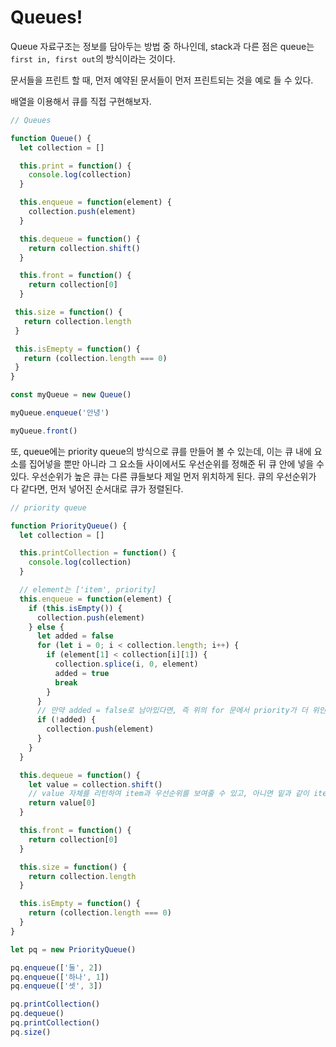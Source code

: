 # Queues!

Queue 자료구조는 정보를 담아두는 방법 중 하나인데, stack과 다른 점은 queue는 `first in, first out`의 방식이라는 것이다.

문서들을 프린트 할 때, 먼저 예약된 문서들이 먼저 프린트되는 것을 예로 들 수 있다.

배열을 이용해서 큐를 직접 구현해보자.

```js
// Queues

function Queue() {
  let collection = []

  this.print = function() {
    console.log(collection)
  }

  this.enqueue = function(element) {
    collection.push(element)
  }

  this.dequeue = function() {
    return collection.shift()
  }

  this.front = function() {
    return collection[0]
  }

 this.size = function() {
   return collection.length
 }

 this.isEmepty = function() {
   return (collection.length === 0)
 }
}

const myQueue = new Queue()

myQueue.enqueue('안녕')

myQueue.front()

```


또, queue에는 priority queue의 방식으로 큐를 만들어 볼 수 있는데, 이는 큐 내에 요소를 집어넣을 뿐만 아니라 그 요소들 사이에서도 우선순위를 정해준 뒤 큐 안에 넣을 수 있다. 우선순위가 높은 큐는 다른 큐들보다 제일 먼저 위치하게 된다. 큐의 우선순위가 다 같다면, 먼저 넣어진 순서대로 큐가 정렬된다.

```js
// priority queue

function PriorityQueue() {
  let collection = []

  this.printCollection = function() {
    console.log(collection)
  }

  // element는 ['item', priority]
  this.enqueue = function(element) {
    if (this.isEmpty()) {
      collection.push(element)
    } else {
      let added = false
      for (let i = 0; i < collection.length; i++) {
        if (element[1] < collection[i][1]) {
          collection.splice(i, 0, element)
          added = true
          break
        }
      }
      // 만약 added = false로 남아있다면, 즉 위의 for 문에서 priority가 더 위인 요소가 없었다면 그대로 element를 push - 배열의 마지막에 위치하게 된다
      if (!added) {
        collection.push(element)
      }
    }
  }

  this.dequeue = function() {
    let value = collection.shift()
    // value 자체를 리턴하여 item과 우선순위를 보여줄 수 있고, 아니면 밑과 같이 item만 보여줄 수도 있다
    return value[0]
  }

  this.front = function() {
    return collection[0]
  }

  this.size = function() {
    return collection.length
  }

  this.isEmpty = function() {
    return (collection.length === 0)
  }
}

let pq = new PriorityQueue()

pq.enqueue(['둘', 2])
pq.enqueue(['하나', 1])
pq.enqueue(['셋', 3])

pq.printCollection()
pq.dequeue()
pq.printCollection()
pq.size()
```

